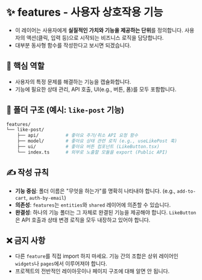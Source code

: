 # ✨ features - 사용자 상호작용 기능

- 이 레이어는 사용자에게 **실질적인 가치와 기능을 제공하는 단위**를 정의합니다. 사용자의 액션(클릭, 입력 등)으로 시작되는 비즈니스 로직을 담당합니다.
- 대부분 동사형 함수를 작성한다고 보시면 되겠습니다.

## 🎯 핵심 역할

* 사용자의 특정 문제를 해결하는 기능을 캡슐화합니다.
* 기능에 필요한 상태 관리, API 호출, UI(e.g., 버튼, 폼)를 모두 포함합니다.

## 📁 폴더 구조 (예시: `like-post` 기능)

```bash
features/
└── like-post/
    ├── api/          # 좋아요 추가/취소 API 요청 함수
    ├── model/        # 좋아요 상태 관련 로직 (e.g., useLikePost 훅)
    ├── ui/           # 좋아요 버튼 컴포넌트 (LikeButton.tsx)
    └── index.ts      # 외부로 노출할 모듈을 export (Public API)
```

## ✍️ 작성 규칙

* **기능 중심**: 폴더 이름은 "무엇을 하는가"를 명확히 나타내야 합니다. (e.g., `add-to-cart`, `auth-by-email`)
* **의존성**: `features`는 `entities`와 `shared` 레이어에 의존할 수 있습니다.
* **완결성**: 하나의 기능 폴더는 그 자체로 완결된 기능을 제공해야 합니다. `LikeButton`은 API 호출과 상태 변경 로직을 모두 내장하고 있어야 합니다.

## ❌ 금지 사항

* 다른 `feature`를 직접 import 하지 마세요. 기능 간의 조합은 상위 레이어인 `widgets`나 `pages`에서 이루어져야 합니다.
* 프로젝트의 전반적인 레이아웃이나 페이지 구조에 대해 알면 안 됩니다.